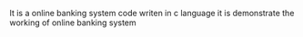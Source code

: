 It is a online banking system code writen in c language 
it is demonstrate the working of online banking system
